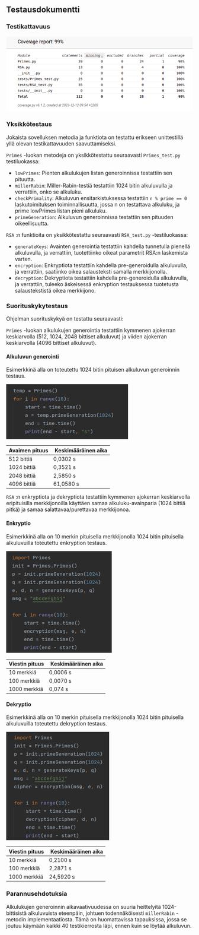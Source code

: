 ## Testausdokumentti

### Testikattavuus

![coverage](./coverage_viikko_6.png)

### Yksikkötestaus

Jokaista sovelluksen metodia ja funktiota on testattu erikseen unittestillä yllä olevan testikattavuuden saavuttamiseksi.

`Primes` -luokan metodeja on yksikkötestattu seuraavasti `Primes_test.py` testiluokassa:
- `lowPrimes`: Pienten alkulukujen listan generoinnissa testattiin sen pituutta.
- `millerRabin`: Miller-Rabin-testiä testattiin 1024 bitin alkuluvulla ja verrattiin, onko se alkuluku.
- `checkPrimality`: Alkuluvun ensitarkistuksessa testattiin `n % prime == 0` laskutoimituksen toiminnallisuutta, jossa n on testattava alkuluku, ja prime lowPrimes listan pieni alkuluku.
- `primeGeneration`: Alkuluvun generoinnissa testattiin sen pituuden oikeellisuutta.

`RSA` :n funktioita on yksikkötestattu seuraavasti `RSA_test.py` -testiluokassa:
- `generateKeys`: Avainten generointia testattiin kahdella tunnetulla pienellä alkuluvulla, ja verrattiin, tuotettiinko oikeat parametrit RSA:n laskemista varten.
- `encryption`: Enkryptiota testattiin kahdella pre-generoidulla alkuluvulla, ja verrattiin, saatiinko oikea salausteksti samalla merkkijonolla.
- `decryption`: Dekryptiota testattiin kahdella pre-generoidulla alkuluvulla, ja verrattiin, tuleeko äskeisessä enkryption testauksessa tuotetusta salaustekstistä oikea merkkijono.

### Suorituskykytestaus

Ohjelman suorituskykyä on testattu seuraavasti:  

`Primes` -luokan alkulukujen generointia testattiin kymmenen ajokerran keskiarvolla (512, 1024, 2048 bittiset alkuluvut) ja viiden ajokerran keskiarvolla (4096 bittiset alkuluvut).

#### Alkuluvun generointi

Esimerkkinä alla on toteutettu 1024 bitin pituisen alkuluvun generoinnin testaus.

![esimerkki1](./Primes_testaus.png)

| Avaimen pituus | Keskimääräinen aika | 
| --- | --- |
| 512 bittiä | 0,0302 s |  
| 1024 bittiä | 0,3521 s | 
| 2048 bittiä | 2,5850 s | 
| 4096 bittiä | 61,0580 s |

`RSA` :n enkryptiota ja dekryptiota testattiin kymmenen ajokerran keskiarvolla eripituisilla merkkijonoilla käyttäen samaa alkuluku-avainparia (1024 bittiä pitkä) ja samaa salattavaa/purettavaa merkkijonoa.

#### Enkryptio

Esimerkkinä alla on 10 merkin pituisella merkkijonolla 1024 bitin pituisella alkuluvuilla toteutettu enkryption testaus.

![esimerkki2](./Enkryptio_testaus.png)

| Viestin pituus | Keskimääräinen aika |
| --- | --- |
| 10 merkkiä | 0,0006 s |
| 100 merkkiä | 0,0070 s |
| 1000 merkkiä | 0,074 s |

#### Dekryptio

Esimerkkinä alla on 10 merkin pituisella merkkijonolla 1024 bitin pituisella alkuluvuilla toteutettu dekryption testaus.

![esimerkki3](./Dekryptio_testaus.png)

| Viestin pituus | Keskimääräinen aika |
| --- | --- |
| 10 merkkiä | 0,2100 s |
| 100 merkkiä | 2,2871 s |
| 1000 merkkiä | 24,5920 s |

### Parannusehdotuksia
Alkulukujen generoinnin aikavaativuudessa on suuria heittelyitä 1024-bittisistä alkuluvuista eteenpäin, johtuen todennäköisesti `millerRabin` -metodin implementaatiosta. Tämä on huomattavissa tapauksissa, jossa se joutuu käymään kaikki 40 testikierrosta läpi, ennen kuin se löytää alkuluvun.

